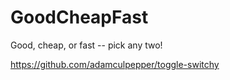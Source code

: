 # GoodCheapFast
Good, cheap, or fast -- pick any two!


https://github.com/adamculpepper/toggle-switchy
